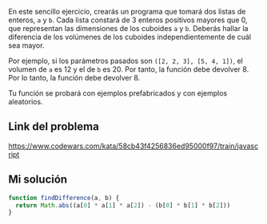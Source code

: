 En este sencillo ejercicio, crearás un programa que tomará dos listas de enteros, `a` y `b`. Cada lista constará de 3 enteros positivos mayores que 0, que representan las dimensiones de los cuboides `a` y `b`. Deberás hallar la diferencia de los volúmenes de los cuboides independientemente de cuál sea mayor.  
  
Por ejemplo, si los parámetros pasados son `([2, 2, 3], [5, 4, 1])`, el volumen de `a` es 12 y el de `b` es 20. Por tanto, la función debe devolver 8. Por lo tanto, la función debe devolver 8.  
  
Tu función se probará con ejemplos prefabricados y con ejemplos aleatorios.  
## Link del problema

https://www.codewars.com/kata/58cb43f4256836ed95000f97/train/javascript
## Mi solución

```js
function findDifference(a, b) {
  return Math.abs((a[0] * a[1] * a[2]) - (b[0] * b[1] * b[2]))
}
```